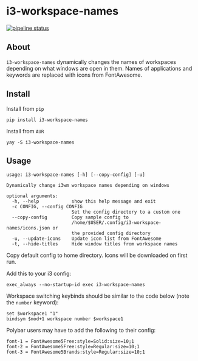 # i3-workspace-names

[![pipeline status](https://gitlab.com/flib99/i3-workspace-names/badges/master/pipeline.svg)](https://gitlab.com/flib99/i3-workspace-names/commits/master)

## About

`i3-workspace-names` dynamically changes the names of workspaces depending on what windows are open in them. Names of applications and keywords are replaced with icons from FontAwesome.

## Install

Install from `pip`

```
pip install i3-workspace-names
```

Install from `AUR`

```
yay -S i3-workspace-names
```

## Usage

```
usage: i3-workspace-names [-h] [--copy-config] [-u]

Dynamically change i3wm workspace names depending on windows

optional arguments:
  -h, --help            show this help message and exit
  -c CONFIG, --config CONFIG
                        Set the config directory to a custom one
  --copy-config         Copy sample config to
                        /home/$USER/.config/i3-workspace-names/icons.json or
                        the provided config directory
  -u, --update-icons    Update icon list from FontAwesome
  -t, --hide-titles     Hide window titles from workspace names
```

Copy default config to home directory. Icons will be downloaded on first run.

Add this to your i3 config:

```
exec_always --no-startup-id exec i3-workspace-names
```

Workspace switching keybinds should be similar to the code below (note the `number` keyword):

```
set $workspace1 "1"
bindsym $mod+1 workspace number $workspace1
```

Polybar users may have to add the following to their config:

```
font-1 = FontAwesome5Free:style=Solid:size=10;1
font-2 = FontAwesome5Free:style=Regular:size=10;1
font-3 = FontAwesome5Brands:style=Regular:size=10;1
```